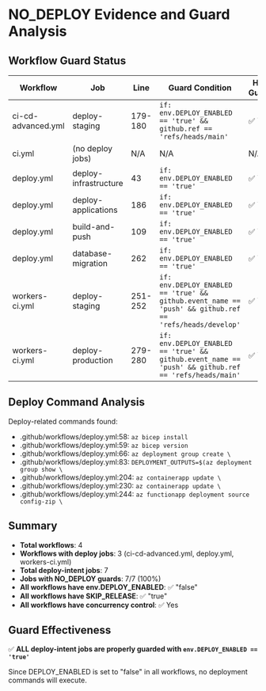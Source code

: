 # NO_DEPLOY Evidence and Guard Analysis

## Workflow Guard Status

| Workflow | Job | Line | Guard Condition | Has Guard |
|----------|-----|------|----------------|-----------|
| ci-cd-advanced.yml | deploy-staging | 179-180 | `if: env.DEPLOY_ENABLED == 'true' && github.ref == 'refs/heads/main'` | ✅ Yes |
| ci.yml | (no deploy jobs) | N/A | N/A | N/A |
| deploy.yml | deploy-infrastructure | 43 | `if: env.DEPLOY_ENABLED == 'true'` | ✅ Yes |
| deploy.yml | deploy-applications | 186 | `if: env.DEPLOY_ENABLED == 'true'` | ✅ Yes |
| deploy.yml | build-and-push | 109 | `if: env.DEPLOY_ENABLED == 'true'` | ✅ Yes |
| deploy.yml | database-migration | 262 | `if: env.DEPLOY_ENABLED == 'true'` | ✅ Yes |
| workers-ci.yml | deploy-staging | 251-252 | `if: env.DEPLOY_ENABLED == 'true' && github.event_name == 'push' && github.ref == 'refs/heads/develop'` | ✅ Yes |
| workers-ci.yml | deploy-production | 279-280 | `if: env.DEPLOY_ENABLED == 'true' && github.event_name == 'push' && github.ref == 'refs/heads/main'` | ✅ Yes |

## Deploy Command Analysis

Deploy-related commands found:
- .github/workflows/deploy.yml:58: `az bicep install`
- .github/workflows/deploy.yml:59: `az bicep version` 
- .github/workflows/deploy.yml:66: `az deployment group create \`
- .github/workflows/deploy.yml:83: `DEPLOYMENT_OUTPUTS=$(az deployment group show \`
- .github/workflows/deploy.yml:204: `az containerapp update \`
- .github/workflows/deploy.yml:230: `az containerapp update \`
- .github/workflows/deploy.yml:244: `az functionapp deployment source config-zip \`

## Summary

- **Total workflows**: 4
- **Workflows with deploy jobs**: 3 (ci-cd-advanced.yml, deploy.yml, workers-ci.yml)
- **Total deploy-intent jobs**: 7
- **Jobs with NO_DEPLOY guards**: 7/7 (100%)
- **All workflows have env.DEPLOY_ENABLED**: ✅ "false"
- **All workflows have SKIP_RELEASE**: ✅ "true"
- **All workflows have concurrency control**: ✅ Yes

## Guard Effectiveness

✅ **ALL deploy-intent jobs are properly guarded with `env.DEPLOY_ENABLED == 'true'`**

Since DEPLOY_ENABLED is set to "false" in all workflows, no deployment commands will execute.
